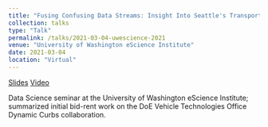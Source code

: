```yaml
---
title: "Fusing Confusing Data Streams: Insight Into Seattle's Transportation System"
collection: talks
type: "Talk"
permalink: /talks/2021-03-04-uwescience-2021
venue: "University of Washington eScience Institute"
date: 2021-03-04
location: "Virtual"
---
```


[Slides](https://cpatdowling.github.io/files/UW_data_science_seminar_2021.pdf)
[Video](https://www.youtube.com/watch?v=0YdMdduijGI)

Data Science seminar at the University of Washington eScience Institute; summarized initial bid-rent work on the DoE Vehicle Technologies Office Dynamic Curbs collaboration.
